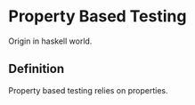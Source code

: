 # Property Based Testing

Origin in haskell world.

## Definition

Property based testing relies on properties. 
